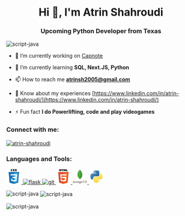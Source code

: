 <h1 align="center">Hi 👋, I'm Atrin Shahroudi</h1>
<h3 align="center">Upcoming Python Developer from Texas</h3>

<p align="left"> <img src="https://komarev.com/ghpvc/?username=script-java&label=Profile%20views&color=0e75b6&style=flat" alt="script-java" /> </p>

- 🔭 I’m currently working on [Capnote](https://github.com/Script-Java/Capinote)

- 🌱 I’m currently learning **SQL, Next.JS, Python**

- 📫 How to reach me **atrinsh2005@gmail.com**

- 📄 Know about my experiences [https://www.linkedin.com/in/atrin-shahroudi/](https://www.linkedin.com/in/atrin-shahroudi/)

- ⚡ Fun fact **I do Powerlifting, code and play videogames**

<h3 align="left">Connect with me:</h3>
<p align="left">
<a href="https://linkedin.com/in/atrin-shahroudi" target="blank"><img align="center" src="https://raw.githubusercontent.com/rahuldkjain/github-profile-readme-generator/master/src/images/icons/Social/linked-in-alt.svg" alt="atrin-shahroudi" height="30" width="40" /></a>
</p>

<h3 align="left">Languages and Tools:</h3>
<p align="left"> <a href="https://www.w3schools.com/css/" target="_blank" rel="noreferrer"> <img src="https://raw.githubusercontent.com/devicons/devicon/master/icons/css3/css3-original-wordmark.svg" alt="css3" width="40" height="40"/> </a> <a href="https://flask.palletsprojects.com/" target="_blank" rel="noreferrer"> <img src="https://www.vectorlogo.zone/logos/pocoo_flask/pocoo_flask-icon.svg" alt="flask" width="40" height="40"/> </a> <a href="https://git-scm.com/" target="_blank" rel="noreferrer"> <img src="https://www.vectorlogo.zone/logos/git-scm/git-scm-icon.svg" alt="git" width="40" height="40"/> </a> <a href="https://www.w3.org/html/" target="_blank" rel="noreferrer"> <img src="https://raw.githubusercontent.com/devicons/devicon/master/icons/html5/html5-original-wordmark.svg" alt="html5" width="40" height="40"/> </a> <a href="https://www.mongodb.com/" target="_blank" rel="noreferrer"> <img src="https://raw.githubusercontent.com/devicons/devicon/master/icons/mongodb/mongodb-original-wordmark.svg" alt="mongodb" width="40" height="40"/> </a> <a href="https://www.python.org" target="_blank" rel="noreferrer"> <img src="https://raw.githubusercontent.com/devicons/devicon/master/icons/python/python-original.svg" alt="python" width="40" height="40"/> </a> </p>

<p><img align="left" src="https://github-readme-stats.vercel.app/api/top-langs?username=script-java&show_icons=true&locale=en&layout=compact" alt="script-java" /></p>

<p>&nbsp;<img align="center" src="https://github-readme-stats.vercel.app/api?username=script-java&show_icons=true&locale=en" alt="script-java" /></p>

<p><img align="center" src="https://github-readme-streak-stats.herokuapp.com/?user=script-java&" alt="script-java" /></p>
